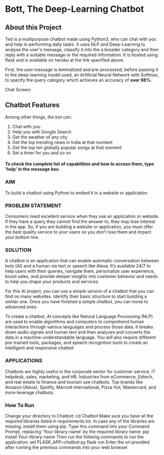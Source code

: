 # Bott, The Deep-Learning Chatbot

## About this Project
Ted is a multipurpose chatbot made using Python3, who can chat with you and help in performing daily tasks. It uses NLP and Deep-Learning to analyse the user's message, classify it into the a broader category and then reply with a suitable message or the required information. It is hosted using flask and is available on heroku at the link specified above. 

First, the user message is lemmatized and pre-processed, before passing it to the deep-learning model used, an Artificial Neural Network with Softmax, to specify the query category which achieves an accuracy of **over 98%**.


Chat Screen:



## Chatbot Features
Among other things, the bot can:
1. Chat with you
2. Help you with Google Search
3. Get the weather of any city
4. Get the top trending news in India at that moment
5. Get the top ten globally popular songs at that moment
6. Set a timer for you and so on

#### To check the complete list of capabilities and how to access them, type 'help' in the message box.

### AIM

To build a chatbot using Python to embed it in a website or application


### PROBLEM STATEMENT 

 Consumers need excellent service when they use an application or website. If they have a query they cannot find the answer to, they may lose interest in the app. So, if you are building a website or application, you must offer the best quality service to your users so you don’t lose them and impact your bottom line.


### SOLUTION

A chatbot is an application that can enable automatic conversation between bots (AI) and a human via text or speech like Alexa. It’s available 24/7 to help users with their queries, navigate them, personalize user experience, boost sales, and provide deeper insights into customer behavior and needs to help you shape your products and services.

For this AI project, you can use a simple version of a chatbot that you can find on many websites. Identify their basic structure to start building a similar one. Once you have finished a simple chatbot, you can move to advanced ones.

To create a chatbot, AI concepts like Natural Language Processing (NLP) are used to enable algorithms and computers to comprehend human interactions through various languages and process those data. It breaks down audio signals and human text and then analyzes and converts the data in a machine-understandable language. You will also require different pre-trained tools, packages, and speech recognition tools to create an intelligent and responsive chatbot


### APPLICATIONS

Chatbots are highly useful in the corporate sector for customer service, IT helpdesk, sales, marketing, and HR. Industries from eCommerce, Edtech, and real estate to finance and tourism use chatbots. Top brands like Amazon (Alexa), Spotify, Marriott International, Pizza Hut, Mastercard, and more leverage chatbots.


### How To Run

Change your directory to Chatbot:
cd Chatbot
Make sure you have all the required libraries listed in requirements.txt. In case any of the libraries are missing, install them using pip. Type this command into your Command Prompt, replacing 'Your-library-name' by the required library name:
pip install Your-library-name 
Then run the follwing commands to run the application:
set FLASK_APP=chatbot.py
flask run
Enter the url provided after running the previous commands into your web browser
